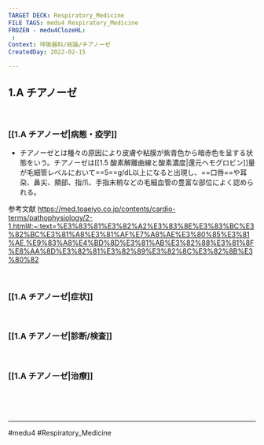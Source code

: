 ```yaml
---
TARGET DECK: Respiratory_Medicine
FILE TAGS: medu4 Respiratory_Medicine
FROZEN - medu4ClozeHL:
 : 
Context: 呼吸器科/総論/チアノーゼ
CreatedDay: 2022-02-15

---
```


## 1.A チアノーゼ

<br>

### [[1.A チアノーゼ|病態・疫学]]
* チアノーゼとは種々の原因により皮膚や粘膜が紫青色から暗赤色を呈する状態をいう。チアノーゼは[[1.5 酸素解離曲線と酸素濃度|還元ヘモグロビン]]量が毛細管レベルにおいて==5==g/dL以上になると出現し、==口唇==や耳朶、鼻尖、頬部、指爪、手指末梢などの毛細血管の豊富な部位によく認められる。
<!--ID: 1649577106846-->





参考文献
https://med.toaeiyo.co.jp/contents/cardio-terms/pathophysiology/2-1.html#:~:text=%E3%83%81%E3%82%A2%E3%83%8E%E3%83%BC%E3%82%BC%E3%81%A8%E3%81%AF%E7%A8%AE%E3%80%85%E3%81%AE,%E9%83%A8%E4%BD%8D%E3%81%AB%E3%82%88%E3%81%8F%E8%AA%8D%E3%82%81%E3%82%89%E3%82%8C%E3%82%8B%E3%80%82

<br>

### [[1.A チアノーゼ|症状]]


<br>

### [[1.A チアノーゼ|診断/検査]]


<br>

### [[1.A チアノーゼ|治療]]


<br><br><br>

---
#medu4 #Respiratory_Medicine 